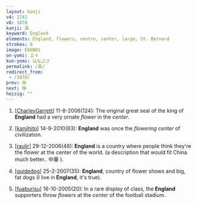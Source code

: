 ```yaml
---
layout: kanji
v4: 1741
v6: 1878
kanji: 英
keyword: England
elements: England, flowers, centre, center, large, St. Bernard
strokes: 8
image: E88BB1
on-yomi: エイ
kun-yomi: はなぶさ
permalink: /英/
redirect_from:
 - /1878/
prev: 央
next: 映
heisig: ""
---
```


1) [<a href="http://kanji.koohii.com/profile/CharleyGarrett">CharleyGarrett</a>] 11-8-2006(124): The original great seal of the king of <strong>England</strong> had a very ornate <em>flower</em> in the <em>center</em>.

2) [<a href="http://kanji.koohii.com/profile/kanjihito">kanjihito</a>] 14-9-2010(83): <strong>England</strong> was once the <em>flowering</em> <em>center</em> of civilization.

3) [<a href="http://kanji.koohii.com/profile/raulir">raulir</a>] 29-12-2006(48): <strong>England</strong> is a country where people think they&#039;re the flower at the center of the world. (a description that would fit China much better.. 中華 ).

4) [<a href="http://kanji.koohii.com/profile/guidedog">guidedog</a>] 25-2-2007(35): <strong>England</strong>, country of flower shows and big, fat dogs (I live in<strong> England</strong>, it&#039;s true).

5) [<a href="http://kanji.koohii.com/profile/fuaburisu">fuaburisu</a>] 16-10-2005(20): In a rare display of class, the<strong> England</strong> supporters throw <em>flowers</em> at the <em>center</em> of the football stadium.

